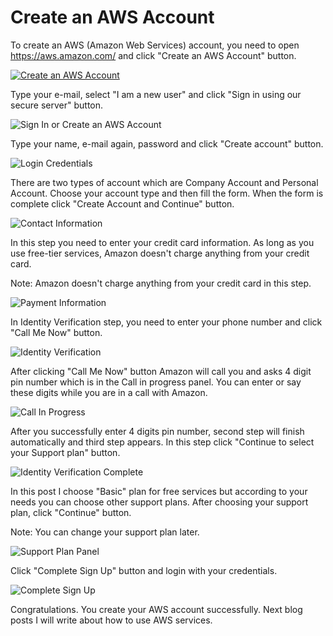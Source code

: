 # Create an AWS Account

To create an AWS (Amazon Web Services) account, you need to open https://aws.amazon.com/ and click "Create an AWS Account" button.

[![Create an AWS Account](/images/create-an-aws-account-button.png)](https://portal.aws.amazon.com/gp/aws/developer/registration/index.html?nc2=h_ct)



Type your e-mail, select "I am a new user" and click "Sign in using our secure server" button.

![Sign In or Create an AWS Account](/images/sign-in-or-create-an-aws-account-panel.png)



Type your name, e-mail again, password and click "Create account" button.

![Login Credentials](/images/login-credentials-panel.png)



There are two types of account which are Company Account and Personal Account. Choose your account type and then fill the form. When the form is complete click "Create Account and Continue" button.

![Contact Information](/images/contact-information-panel.png)



In this step you need to enter your credit card information. As long as you use free-tier services, Amazon doesn't charge anything from your credit card.

Note: Amazon doesn't charge anything from your credit card in this step.

![Payment Information](/images/payment-information-panel.png)



In Identity Verification step, you need to enter your phone number and click "Call Me Now" button.

![Identity Verification](/images/identity-verification-panel.png)



After clicking "Call Me Now" button Amazon will call you and asks 4 digit pin number which is in the Call in progress panel. You can enter or say these digits while you are in a call with Amazon.

![Call In Progress](/images/call-in-progress.png)



After you successfully enter 4 digits pin number, second step will finish automatically and third step appears. In this step click "Continue to select your Support plan" button.

![Identity Verification Complete](/images/identity-verification-complete.png)



In this post I choose "Basic" plan for free services but according to your needs you can choose other support plans. After choosing your support plan, click "Continue" button.

Note: You can change your support plan later.

![Support Plan Panel](/images/support-plan-panel.png)



Click "Complete Sign Up" button and login with your credentials.

![Complete Sign Up](/images/complete-sign-up-button.png)



Congratulations. You create your AWS account successfully. Next blog posts I will write about how to use AWS services.